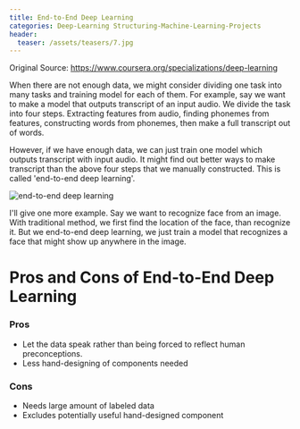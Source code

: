 ```yaml
---
title: End-to-End Deep Learning
categories: Deep-Learning Structuring-Machine-Learning-Projects
header:
  teaser: /assets/teasers/7.jpg
---
```




Original Source: https://www.coursera.org/specializations/deep-learning



When there are not enough data, we might consider dividing one task into many tasks and training model for each of them. For example, say we want to make a model that outputs transcript of an input audio. We divide the task into four steps. Extracting features from audio, finding phonemes from features, constructing words from phonemes, then make a full transcript out of words.

However, if we have enough data, we can just train one model which outputs transcript with input audio. It might find out better ways to make transcript than the above four steps that we manually constructed. This is called 'end-to-end deep learning'.

![end-to-end deep learning](https://lh3.googleusercontent.com/_MtCnKtm-WZ5UzW7IdOUMD58Yj3mFB_ViyaC4BMtylXjEESZMKsXgBnvHOtJ5laNKbj2zkWo725q9wlLhT00-wBNscUv8rEIOoqN2O1bNgDCpfv_s8ssEa3NMUct4-Ymv_P3m86fKQ=w2400)

I'll give one more example. Say we want to recognize face from an image. With traditional method, we first find the location of the face, than recognize it. But we end-to-end deep learning, we just train a model that recognizes a face that might show up anywhere in the image.

# Pros and Cons of End-to-End Deep Learning

### Pros
* Let the data speak rather than being forced to reflect human preconceptions.
* Less hand-designing of components needed

### Cons
* Needs large amount of labeled data
* Excludes potentially useful hand-designed component
